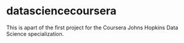 # datasciencecoursera
This is apart of the first project for the Coursera Johns Hopkins Data Science specialization.

